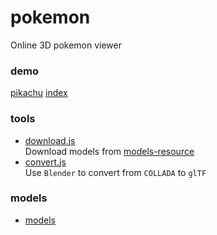 # pokemon
Online 3D pokemon viewer

### demo
[pikachu](https://06wj.github.io/pokemon/demo/index.html#025)
[index](https://06wj.github.io/pokemon/demo/index.html)
### tools
* [download.js](./tools/download.js)  
  Download models from [models-resource](https://www.models-resource.com/3ds/pokemonxy)
* [convert.js](./tools/convert.js)  
  Use ```Blender``` to convert from ```COLLADA``` to ```glTF```

### models
* [models](./models/)
